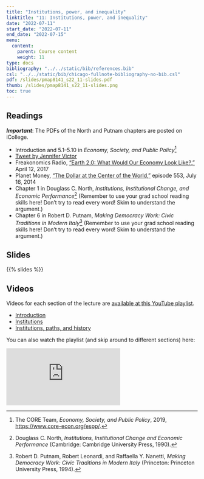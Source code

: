```yaml
---
title: "Institutions, power, and inequality"
linktitle: "11: Institutions, power, and inequality"
date: "2022-07-11"
start_date: "2022-07-11"
end_date: "2022-07-15"
menu:
  content:
    parent: Course content
    weight: 11
type: docs
bibliography: "../../static/bib/references.bib"
csl: "../../static/bib/chicago-fullnote-bibliography-no-bib.csl"
pdf: /slides/pmap8141_s22_11-slides.pdf
thumb: /slides/pmap8141_s22_11-slides.png
toc: true
---
```


## Readings

***Important***: The PDFs of the North and Putnam chapters are posted on iCollege.

-   <i class="fas fa-book"></i> Introduction and 5.1–5.10 in *Economy, Society, and Public Policy*[^1]
-   <i class="fab fa-twitter-square"></i> [Tweet by Jennifer Victor](https://twitter.com/jennifernvictor/status/1042181507480203264)
-   <i class="fas fa-podcast"></i> Freakonomics Radio, [“Earth 2.0: What Would Our Economy Look Like?,”](http://freakonomics.com/podcast/earth-2-0-economics-edition-part-1/) April 12, 2017
-   <i class="fas fa-podcast"></i> Planet Money, [“The Dollar at the Center of the World,”](https://www.npr.org/sections/money/2014/07/16/331743569/episode-552-the-dollar-at-the-center-of-the-world) episode 553, July 16, 2014
-   <i class="far fa-file-pdf"></i> Chapter 1 in Douglass C. North, *Institutions, Institutional Change, and Economic Performance*[^2] (Remember to use your grad school reading skills here! Don’t try to read every word! Skim to understand the argument.)
-   <i class="far fa-file-pdf"></i> Chapter 6 in Robert D. Putnam, *Making Democracy Work: Civic Traditions in Modern Italy*[^3] (Remember to use your grad school reading skills here! Don’t try to read every word! Skim to understand the argument.)

## Slides

{{% slides %}}

## Videos

Videos for each section of the lecture are [available at this YouTube playlist](https://www.youtube.com/playlist?list=PLS6tnpTr39sEHYIB0TE4R-GQvbZ8YpdEI).

-   [Introduction](https://www.youtube.com/watch?v=z0iR95_Bcdk&list=PLS6tnpTr39sEHYIB0TE4R-GQvbZ8YpdEI)
-   [Institutions](https://www.youtube.com/watch?v=ISEJVSrxU60&list=PLS6tnpTr39sEHYIB0TE4R-GQvbZ8YpdEI)
-   [Institutions, paths, and history](https://www.youtube.com/watch?v=9TpyDtBSB_s&list=PLS6tnpTr39sEHYIB0TE4R-GQvbZ8YpdEI)

You can also watch the playlist (and skip around to different sections) here:

<div class="embed-responsive embed-responsive-16by9">

<iframe class="embed-responsive-item" src="https://www.youtube.com/embed/playlist?list=PLS6tnpTr39sEHYIB0TE4R-GQvbZ8YpdEI" frameborder="0" allow="accelerometer; autoplay; encrypted-media; gyroscope; picture-in-picture" allowfullscreen>
</iframe>

</div>

[^1]: The CORE Team, *Economy, Society, and Public Policy*, 2019, <https://www.core-econ.org/espp/>.

[^2]: Douglass C. North, *Institutions, Institutional Change and Economic Performance* (Cambridge: Cambridge University Press, 1990).

[^3]: Robert D. Putnam, Robert Leonardi, and Raffaella Y. Nanetti, *Making Democracy Work: Civic Traditions in Modern Italy* (Princeton: Princeton University Press, 1994).
